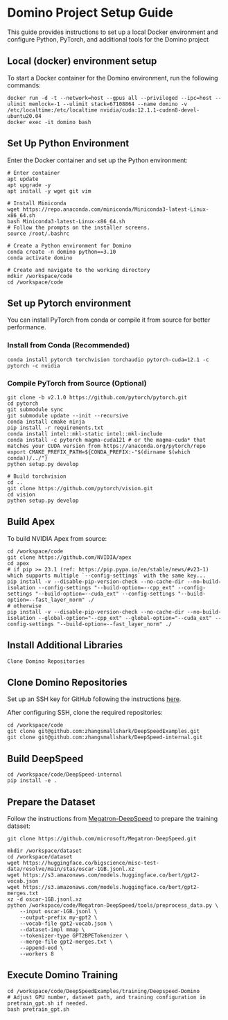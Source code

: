 # Domino Project Setup Guide

This guide provides instructions to set up a local Docker environment and configure Python, PyTorch, and additional tools for the Domino project

## Local (docker) environment setup
To start a Docker container for the Domino environment, run the following commands:
```
docker run -d -t --network=host --gpus all --privileged --ipc=host --ulimit memlock=-1 --ulimit stack=67108864 --name domino -v /etc/localtime:/etc/localtime nvidia/cuda:12.1.1-cudnn8-devel-ubuntu20.04
docker exec -it domino bash
```

## Set Up Python Environment
Enter the Docker container and set up the Python environment:
```
# Enter container
apt update
apt upgrade -y
apt install -y wget git vim

# Install Miniconda
wget https://repo.anaconda.com/miniconda/Miniconda3-latest-Linux-x86_64.sh
bash Miniconda3-latest-Linux-x86_64.sh
# Follow the prompts on the installer screens.
source /root/.bashrc

# Create a Python environment for Domino
conda create -n domino python==3.10
conda activate domino

# Create and navigate to the working directory
mdkir /workspace/code
cd /workspace/code
```

## Set up Pytorch environment

You can install PyTorch from conda or compile it from source for better performance.

### Install from Conda (Recommended)
```
conda install pytorch torchvision torchaudio pytorch-cuda=12.1 -c pytorch -c nvidia
```
 
### Compile PyTorch from Source (Optional)
```
git clone -b v2.1.0 https://github.com/pytorch/pytorch.git
cd pytorch
git submodule sync
git submodule update --init --recursive
conda install cmake ninja
pip install -r requirements.txt
conda install intel::mkl-static intel::mkl-include
conda install -c pytorch magma-cuda121 # or the magma-cuda* that matches your CUDA version from https://anaconda.org/pytorch/repo
export CMAKE_PREFIX_PATH=${CONDA_PREFIX:-"$(dirname $(which conda))/../"}
python setup.py develop

# Build torchvision
cd ..
git clone https://github.com/pytorch/vision.git
cd vision
python setup.py develop
```

## Build Apex
To build NVIDIA Apex from source:
```
cd /workspace/code
git clone https://github.com/NVIDIA/apex
cd apex
# if pip >= 23.1 (ref: https://pip.pypa.io/en/stable/news/#v23-1) which supports multiple `--config-settings` with the same key...
pip install -v --disable-pip-version-check --no-cache-dir --no-build-isolation --config-settings "--build-option=--cpp_ext" --config-settings "--build-option=--cuda_ext" --config-settings "--build-option=--fast_layer_norm" ./
# otherwise
pip install -v --disable-pip-version-check --no-cache-dir --no-build-isolation --global-option="--cpp_ext" --global-option="--cuda_ext" --config-settings "--build-option=--fast_layer_norm" ./
```

## Install Additional Libraries
```
Clone Domino Repositories
```

## Clone Domino Repositories
Set up an SSH key for GitHub following the instructions [here](https://docs.github.com/en/authentication/connecting-to-github-with-ssh/adding-a-new-ssh-key-to-your-github-account?platform=linux).

After configuring SSH, clone the required repositories:
```
cd /workspace/code
git clone git@github.com:zhangsmallshark/DeepSpeedExamples.git
git clone git@github.com:zhangsmallshark/DeepSpeed-internal.git
```

## Build DeepSpeed
```
cd /workspace/code/DeepSpeed-internal
pip install -e .
```

## Prepare the Dataset
Follow the instructions from [Megatron-DeepSpeed](https://github.com/microsoft/Megatron-DeepSpeed/tree/main/examples_deepspeed/universal_checkpointing#download-and-pre-process-training-dataset) to prepare the training dataset:
```
git clone https://github.com/microsoft/Megatron-DeepSpeed.git

mkdir /workspace/dataset
cd /workspace/dataset
wget https://huggingface.co/bigscience/misc-test-data/resolve/main/stas/oscar-1GB.jsonl.xz
wget https://s3.amazonaws.com/models.huggingface.co/bert/gpt2-vocab.json
wget https://s3.amazonaws.com/models.huggingface.co/bert/gpt2-merges.txt
xz -d oscar-1GB.jsonl.xz
python /workspace/code/Megatron-DeepSpeed/tools/preprocess_data.py \
    --input oscar-1GB.jsonl \
    --output-prefix my-gpt2 \
    --vocab-file gpt2-vocab.json \
    --dataset-impl mmap \
    --tokenizer-type GPT2BPETokenizer \
    --merge-file gpt2-merges.txt \
    --append-eod \
    --workers 8
```

## Execute Domino Training
```
cd /workspace/code/DeepSpeedExamples/training/Deepspeed-Domino
# Adjust GPU number, dataset path, and training configuration in pretrain_gpt.sh if needed.
bash pretrain_gpt.sh
```